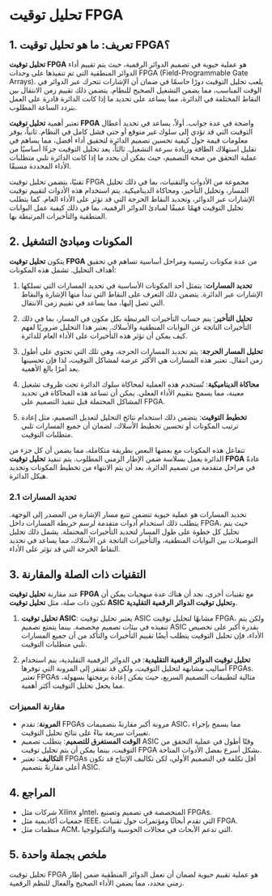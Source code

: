 # تحليل توقيت FPGA

## 1. تعريف: ما هو **تحليل توقيت FPGA**؟
**تحليل توقيت FPGA** هو عملية حيوية في تصميم الدوائر الرقمية، حيث يتم تقييم أداء الدوائر المنطقية التي تم تنفيذها على وحدات FPGA (Field-Programmable Gate Arrays). يلعب تحليل التوقيت دورًا حاسمًا في ضمان أن الإشارات تتحرك عبر الدوائر في الوقت المناسب، مما يضمن التشغيل الصحيح للنظام. يتضمن ذلك تقييم زمن الانتقال بين النقاط المختلفة في الدائرة، مما يساعد على تحديد ما إذا كانت الدائرة قادرة على العمل بتردد الساعة المطلوب.

تعتبر أهمية **تحليل توقيت FPGA** واضحة في عدة جوانب. أولاً، يساعد في تحديد أعطال التوقيت التي قد تؤدي إلى سلوك غير متوقع أو حتى فشل كامل في النظام. ثانياً، يوفر معلومات قيمة حول كيفية تحسين تصميم الدائرة لتحقيق أداء أفضل، مما يساهم في تقليل استهلاك الطاقة وزيادة سرعة التشغيل. ثالثاً، يعد تحليل التوقيت جزءًا أساسيًا من عملية التحقق من صحة التصميم، حيث يمكن أن يحدد ما إذا كانت الدائرة تلبي متطلبات الأداء المحددة مسبقًا.

تقنيًا، يتضمن تحليل توقيت FPGA مجموعة من الأدوات والتقنيات، بما في ذلك تحليل المسار، وتحليل التأخير، ومحاكاة الديناميكية. يتم استخدام هذه الأدوات لتقييم توقيت الإشارات عبر الدوائر، وتحديد النقاط الحرجة التي قد تؤثر على الأداء العام. كما يتطلب تحليل التوقيت فهمًا عميقًا لمبادئ الدوائر الرقمية، بما في ذلك كيفية عمل البوابات المنطقية والتأخيرات المرتبطة بها.

## 2. المكونات ومبادئ التشغيل
يتكون **تحليل توقيت FPGA** من عدة مكونات رئيسية ومراحل أساسية تساهم في تحقيق أهداف التحليل. تشمل هذه المكونات:

1. **تحديد المسارات**: يتمثل أحد المكونات الأساسية في تحديد المسارات التي تسلكها الإشارات عبر الدائرة. يتضمن ذلك التعرف على النقاط التي تبدأ منها الإشارة والنقاط التي تصل إليها، مما يساعد في تقييم زمن الانتقال.

2. **تحليل التأخير**: يتم حساب التأخيرات المرتبطة بكل مكون في المسار، بما في ذلك التأخيرات الناتجة عن البوابات المنطقية والأسلاك. يعتبر هذا التحليل ضروريًا لفهم كيف يمكن أن تؤثر هذه التأخيرات على الأداء العام للدائرة.

3. **تحليل المسار الحرجة**: يتم تحديد المسارات الحرجة، وهي تلك التي تحتوي على أطول زمن انتقال. تعتبر هذه المسارات هي الأكثر عرضة لمشاكل التوقيت، لذا فإن تحسينها يعد أمرًا بالغ الأهمية.

4. **محاكاة الديناميكية**: تُستخدم هذه العملية لمحاكاة سلوك الدائرة تحت ظروف تشغيل معينة، مما يسمح بتقييم الأداء الفعلي. يمكن أن تساعد هذه المحاكاة في تحديد المشاكل المحتملة قبل تنفيذ التصميم على FPGA.

5. **تخطيط التوقيت**: يتضمن ذلك استخدام نتائج التحليل لتعديل التصميم، مثل إعادة ترتيب المكونات أو تحسين تخطيط الأسلاك، لضمان أن جميع المسارات تلبي متطلبات التوقيت.

تتفاعل هذه المكونات مع بعضها البعض بطريقة متكاملة، مما يضمن أن كل جزء من الدائرة يعمل بسلاسة ضمن الإطار الزمني المطلوب. يتم تنفيذ **تحليل توقيت FPGA** عادةً في مراحل متقدمة من تصميم الدائرة، بعد أن يتم الانتهاء من تخطيط المكونات وتحديد هيكل الدائرة.

### 2.1 تحديد المسارات
تحديد المسارات هو عملية حيوية تتضمن تتبع مسار الإشارة من المصدر إلى الوجهة. يتطلب ذلك استخدام أدوات متقدمة لرسم خريطة المسارات داخل FPGA، حيث يتم تحليل كل خطوة على طول المسار لتحديد التأخيرات المحتملة. يشمل ذلك تحليل التوصيلات بين البوابات المنطقية، والتأخيرات الناتجة عن الأسلاك، مما يساعد في تحديد النقاط الحرجة التي قد تؤثر على الأداء.

## 3. التقنيات ذات الصلة والمقارنة
عند مقارنة **تحليل توقيت FPGA** مع تقنيات أخرى، نجد أن هناك عدة منهجيات يمكن أن تكون ذات صلة، مثل **تحليل توقيت ASIC** و**تحليل توقيت الدوائر الرقمية التقليدية**. 

1. **تحليل توقيت ASIC**: يعتبر تحليل توقيت ASIC مشابهًا لتحليل توقيت FPGA، ولكن يتم تنفيذه في بيئات تصميم مخصصة. بينما يتمتع تصميم ASIC بقدرة أكبر على تخصيص الأداء، فإن تحليل التوقيت يتطلب أيضًا تقييم التأخيرات والتأكد من أن جميع المسارات تلبي متطلبات التوقيت.

2. **تحليل توقيت الدوائر الرقمية التقليدية**: في الدوائر الرقمية التقليدية، يتم استخدام أساليب مشابهة لتحليل التوقيت، ولكن قد تفتقر إلى المرونة التي توفرها FPGAs. تعتبر FPGAs مثالية لتطبيقات التصميم السريع، حيث يمكن إعادة برمجتها بسهولة، مما يجعل تحليل التوقيت أكثر أهمية.

### مقارنة المميزات
- **المرونة**: تقدم FPGAs مرونة أكبر مقارنةً بتصميمات ASIC، مما يسمح بإجراء تغييرات سريعة بناءً على نتائج تحليل التوقيت.
- **الوقت المستغرق للتصميم**: يتطلب تصميم ASIC وقتًا أطول في عملية التحقق من التوقيت، بينما يمكن أن يتم تحليل توقيت FPGA بشكل أسرع بفضل الأدوات المتاحة.
- **التكاليف**: تعتبر FPGAs أقل تكلفة في التصميم الأولي، لكن تكاليف الإنتاج قد تكون أعلى مقارنةً بتصميم ASIC.

## 4. المراجع
- شركات مثل Xilinx وIntel، المتخصصة في تصميم وتصنيع FPGAs.
- جمعيات أكاديمية مثل IEEE، التي تقدم أبحاثًا ومؤتمرات حول تقنيات FPGA.
- منظمات مثل ACM، التي تدعم الأبحاث في مجالات الحوسبة والتكنولوجيا.

## 5. ملخص بجملة واحدة
تحليل توقيت FPGA هو عملية تقييم حيوية لضمان أن تعمل الدوائر المنطقية ضمن إطار زمني محدد، مما يضمن الأداء الصحيح والفعال للنظم الرقمية.
